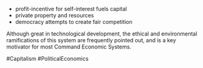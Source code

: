 - profit-incentive for self-interest fuels capital
- private property and resources
- democracy attempts to create fair competition

Although great in technological development, the ethical and environmental ramifications of this system are frequently pointed out, and is a key motivator for most Command Economic Systems.

#Capitalism 
#PoliticalEconomics 